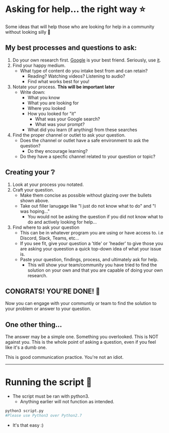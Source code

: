 # Asking for help... the right way ⭐️
Some ideas that will help those who are looking for help in a community without looking silly 🤪

My best processes and questions to ask:
---
1. Do your own research first. [Google](https://www.google.com) is your best friend. Seriously, use [it](https://www.google.com).
2. Find your happy medium. 
    * What type of content do you intake best from and can retain? 
        * Reading? Watching videos? Listening to audio? 
        * Find what works best for you!
3. Notate your process. **This will be important later**
    * Write down:
        * What you know
        * What you are looking for
        * Where you looked
        * How you looked for "it"
            * What was your Google search?
            * What was your prompt?
        * What did you learn (if anything) from these searches
4. Find the proper channel or outlet to ask your question.
    * Does the channel or outlet have a safe environment to ask the question?
        * Do they encourage learning?
    * Do they have a specfic channel related to your question or topic?

## Creating your ❔
1. Look at your process you notated.
2. Craft your question.
    * Make them concise as possible without glazing over the bullets shown above.
    * Take out filler lanugage like "I just do not know what to do" and "I was hoping..." 
        * You would not be asking the question if you did not know what to do and actively looking for help...
3. Find where to ask your question
    * This can be in whatever program you are using or have access to.
    i.e Discord, Slack, Teams, etc...
    * If you see fit, give your question a 'title' or 'header' to give those you are asking your queestion a quick top-down idea of what your issue is.
    * Paste your question, findings, process, and ultimately ask for help.
        * This will show your team/community you have tried to find the solution on your own and that you are capable of doing your own research.

## CONGRATS! YOU'RE DONE! 🥳
Now you can engage with your communtiy or team to find the solution to your problem or answer to your question.

## One other thing...
The answer may be a simple one. Something you overlooked. This is NOT against you. This is the whole point of asking a question, even if you feel like it's a dumb one. 

This is good communication practice. You're not an idiot.

---
# Running the script 📜
* The script must be ran with python3. 
    * Anything earlier will not function as intended.

```python
python3 script.py
#Please use Python3 over Python2.7
```

* It's that easy :)